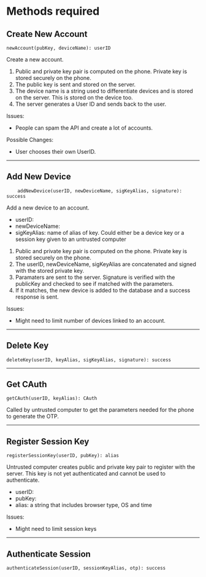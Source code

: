 # Methods required

## Create New Account

```
newAccount(pubKey, deviceName): userID
```
Create a new account.

1. Public and private key pair is computed on the phone. Private key is stored securely on the phone.
1. The public key is sent and stored on the server.
1. The device name is a string used to differentiate devices and is stored on the server. This is stored on the device too.
1. The server generates a User ID and sends back to the user.

Issues:

- People can spam the API and create a lot of accounts.

Possible Changes:

- User chooses their own UserID.

---

## Add New Device

```
    addNewDevice(userID, newDeviceName, sigKeyAlias, signature): success
```

Add a new device to an account.

- userID:
- newDeviceName:
- sigKeyAlias: name of alias of key. Could either be a device key or a session key given to an untrusted computer

1. Public and private key pair is computed on the phone. Private key is stored securely on the phone.
1. The userID, newDeviceName, sigKeyAlias are concatenated and signed with the stored private key.
1. Paramaters are sent to the server. Signature is verified with the publicKey and checked to see if matched with the parameters.
1. If it matches, the new device is added to the database and a success response is sent.

Issues:

- Might need to limit number of devices linked to an account.

---

## Delete Key

```
deleteKey(userID, keyAlias, sigKeyAlias, signature): success
```

---

## Get CAuth

```
getCAuth(userID, keyAlias): CAuth
```

Called by untrusted computer to get the parameters needed for the phone to generate the OTP.

---

## Register Session Key

```
registerSessionKey(userID, pubKey): alias
```

Untrusted computer creates public and private key pair to register with the server. This key is not yet authenticated and cannot be used to authenticate.

- userID:
- pubKey:
- alias: a string that includes browser type, OS and time

Issues:

- Might need to limit session keys

---

## Authenticate Session

```
authenticateSession(userID, sessionKeyAlias, otp): success
```

